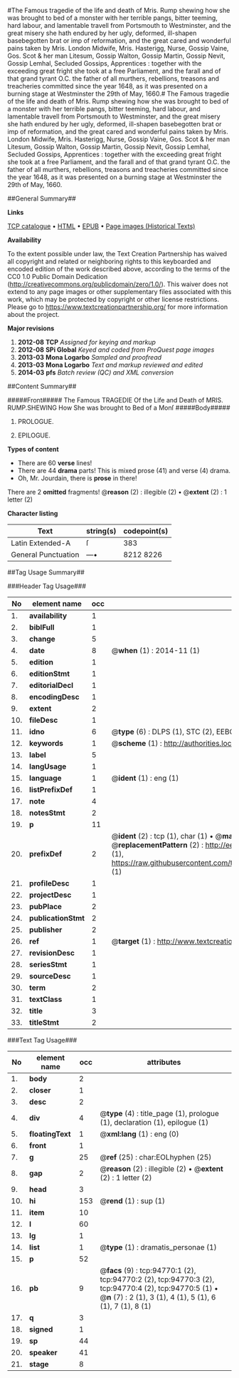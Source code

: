 #The Famous tragedie of the life and death of Mris. Rump shewing how she was brought to bed of a monster with her terrible pangs, bitter teeming, hard labour, and lamentable travell from Portsmouth to Westminster, and the great misery she hath endured by her ugly, deformed, ill-shapen basebegotten brat or imp of reformation, and the great cared and wonderful pains taken by Mris. London Midwife, Mris. Hasterigg, Nurse, Gossip Vaine, Gos. Scot & her man Litesum, Gossip Walton, Gossip Martin, Gossip Nevit, Gossip Lemhal, Secluded Gossips, Apprentices : together with the exceeding great fright she took at a free Parliament, and the farall and of that grand tyrant O.C. the father of all murthers, rebellions, treasons and treacheries committed since the year 1648, as it was presented on a burning stage at Westminster the 29th of May, 1660.#
The Famous tragedie of the life and death of Mris. Rump shewing how she was brought to bed of a monster with her terrible pangs, bitter teeming, hard labour, and lamentable travell from Portsmouth to Westminster, and the great misery she hath endured by her ugly, deformed, ill-shapen basebegotten brat or imp of reformation, and the great cared and wonderful pains taken by Mris. London Midwife, Mris. Hasterigg, Nurse, Gossip Vaine, Gos. Scot & her man Litesum, Gossip Walton, Gossip Martin, Gossip Nevit, Gossip Lemhal, Secluded Gossips, Apprentices : together with the exceeding great fright she took at a free Parliament, and the farall and of that grand tyrant O.C. the father of all murthers, rebellions, treasons and treacheries committed since the year 1648, as it was presented on a burning stage at Westminster the 29th of May, 1660.

##General Summary##

**Links**

[TCP catalogue](http://www.ota.ox.ac.uk/tcp/)  • 
[HTML](http://tei.it.ox.ac.uk/tcp/Texts-HTML/free/A40/A40859.html)  • 
[EPUB](http://tei.it.ox.ac.uk/tcp/Texts-EPUB/free/A40/A40859.epub) • 
[Page images (Historical Texts)](https://historicaltexts.jisc.ac.uk/eebo-12868428e)

**Availability**

To the extent possible under law, the Text Creation Partnership has waived all copyright and related or neighboring rights to this keyboarded and encoded edition of the work described above, according to the terms of the CC0 1.0 Public Domain Dedication (http://creativecommons.org/publicdomain/zero/1.0/). This waiver does not extend to any page images or other supplementary files associated with this work, which may be protected by copyright or other license restrictions. Please go to https://www.textcreationpartnership.org/ for more information about the project.

**Major revisions**

1. __2012-08__ __TCP__ *Assigned for keying and markup*
1. __2012-08__ __SPi Global__ *Keyed and coded from ProQuest page images*
1. __2013-03__ __Mona Logarbo__ *Sampled and proofread*
1. __2013-03__ __Mona Logarbo__ *Text and markup reviewed and edited*
1. __2014-03__ __pfs__ *Batch review (QC) and XML conversion*

##Content Summary##

#####Front#####
The Famous TRAGEDIE Of the Life and Death of MRIS. RUMP.SHEWING How She was brought to Bed of a Monſ
#####Body#####

1. PROLOGUE.

1. EPILOGUE.

**Types of content**

  * There are 60 **verse** lines!
  * There are 44 **drama** parts! This is mixed prose (41) and verse (4) drama.
  * Oh, Mr. Jourdain, there is **prose** in there!

There are 2 **omitted** fragments! 
 @__reason__ (2) : illegible (2)  •  @__extent__ (2) : 1 letter (2)

**Character listing**


|Text|string(s)|codepoint(s)|
|---|---|---|
|Latin Extended-A|ſ|383|
|General Punctuation|—•|8212 8226|

##Tag Usage Summary##

###Header Tag Usage###

|No|element name|occ|attributes|
|---|---|---|---|
|1.|__availability__|1||
|2.|__biblFull__|1||
|3.|__change__|5||
|4.|__date__|8| @__when__ (1) : 2014-11 (1)|
|5.|__edition__|1||
|6.|__editionStmt__|1||
|7.|__editorialDecl__|1||
|8.|__encodingDesc__|1||
|9.|__extent__|2||
|10.|__fileDesc__|1||
|11.|__idno__|6| @__type__ (6) : DLPS (1), STC (2), EEBO-CITATION (1), OCLC (1), VID (1)|
|12.|__keywords__|1| @__scheme__ (1) : http://authorities.loc.gov/ (1)|
|13.|__label__|5||
|14.|__langUsage__|1||
|15.|__language__|1| @__ident__ (1) : eng (1)|
|16.|__listPrefixDef__|1||
|17.|__note__|4||
|18.|__notesStmt__|2||
|19.|__p__|11||
|20.|__prefixDef__|2| @__ident__ (2) : tcp (1), char (1)  •  @__matchPattern__ (2) : ([0-9\-]+):([0-9IVX]+) (1), (.+) (1)  •  @__replacementPattern__ (2) : http://eebo.chadwyck.com/downloadtiff?vid=$1&page=$2 (1), https://raw.githubusercontent.com/textcreationpartnership/Texts/master/tcpchars.xml#$1 (1)|
|21.|__profileDesc__|1||
|22.|__projectDesc__|1||
|23.|__pubPlace__|2||
|24.|__publicationStmt__|2||
|25.|__publisher__|2||
|26.|__ref__|1| @__target__ (1) : http://www.textcreationpartnership.org/docs/. (1)|
|27.|__revisionDesc__|1||
|28.|__seriesStmt__|1||
|29.|__sourceDesc__|1||
|30.|__term__|2||
|31.|__textClass__|1||
|32.|__title__|3||
|33.|__titleStmt__|2||


###Text Tag Usage###

|No|element name|occ|attributes|
|---|---|---|---|
|1.|__body__|2||
|2.|__closer__|1||
|3.|__desc__|2||
|4.|__div__|4| @__type__ (4) : title_page (1), prologue (1), declaration (1), epilogue (1)|
|5.|__floatingText__|1| @__xml:lang__ (1) : eng (0)|
|6.|__front__|1||
|7.|__g__|25| @__ref__ (25) : char:EOLhyphen (25)|
|8.|__gap__|2| @__reason__ (2) : illegible (2)  •  @__extent__ (2) : 1 letter (2)|
|9.|__head__|3||
|10.|__hi__|153| @__rend__ (1) : sup (1)|
|11.|__item__|10||
|12.|__l__|60||
|13.|__lg__|1||
|14.|__list__|1| @__type__ (1) : dramatis_personae (1)|
|15.|__p__|52||
|16.|__pb__|9| @__facs__ (9) : tcp:94770:1 (2), tcp:94770:2 (2), tcp:94770:3 (2), tcp:94770:4 (2), tcp:94770:5 (1)  •  @__n__ (7) : 2 (1), 3 (1), 4 (1), 5 (1), 6 (1), 7 (1), 8 (1)|
|17.|__q__|3||
|18.|__signed__|1||
|19.|__sp__|44||
|20.|__speaker__|41||
|21.|__stage__|8||
